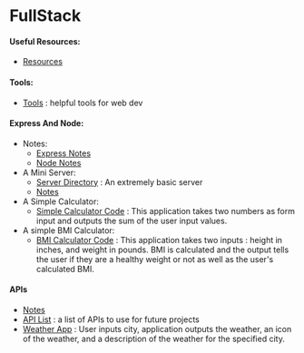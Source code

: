 # FullStack

#### Useful Resources:
* [Resources](resources.md)

#### Tools:
* [Tools](tools.md) : helpful tools for web dev

#### Express And Node:
* Notes:
  * [Express Notes](express-and-node/express.md)
  * [Node Notes](express-and-node/node.md)
* A Mini Server:
  * [Server Directory](express-and-node/my-express-server) : An extremely basic server
  * [Notes](express-and-node/my-express-server/notes.md)
* A Simple Calculator:
  * [Simple Calculator Code](express-and-node/my-calculator) : This application
  takes two numbers as form input and outputs the sum of the user input values.
* A simple BMI Calculator:
  * [BMI Calculator Code](express-and-node/bmi-calculator) : This application
  takes two inputs : height in inches, and weight in pounds. BMI is calculated
  and the output tells the user if they are a healthy weight or not as well as
  the user's calculated BMI.


#### APIs
* [Notes](api/api-notes.md)
* [API List](api/fun-api-list.md) : a list of APIs to use for future projects
* [Weather App](api/WeatherProject) : User inputs city, application outputs
the weather, an icon of the weather, and a description of the weather for the
specified city.
